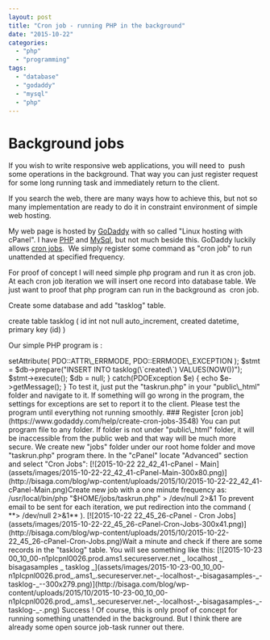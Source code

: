 ```yaml
---
layout: post
title: "Cron job - running PHP in the background"
date: "2015-10-22"
categories: 
  - "php"
  - "programming"
tags: 
  - "database"
  - "godaddy"
  - "mysql"
  - "php"
---
```


# Background jobs

If you wish to write responsive web applications, you will need to  push some operations in the background. That way you can just register request for some long running task and immediately return to the client.

If you search the web, there are many ways how to achieve this, but not so many implementation are ready to do it in constraint environment of simple web hosting.

My web page is hosted by [GoDaddy](https://www.godaddy.com/?plid=GoDaddy) with so called "Linux hosting with cPanel". I have [PHP](https://secure.php.net/) and [MySql](https://www.mysql.com/), but not much beside this. GoDaddy luckily allows [cron jobs](https://www.godaddy.com/help/create-cron-jobs-3548).  We simply register some command as "cron job" to run unattended at specified frequency.

For proof of concept I will need simple php program and run it as cron job.  At each cron job iteration we will insert one record into database table. We just want to proof that php program can run in the background as  cron job.

Create some database and add "tasklog" table.

create table tasklog (
    id int not null auto\_increment,
    created datetime,
    primary key (id)
)

Our simple PHP program is :

<?php
try {
    $host = "localhost";
    $dbname = "your\_database";
    $user = "your\_db\_user";
    $pass = "your\_password";

    # MySQL with PDO\_MYSQL
    $db = new PDO("mysql:host=$host;dbname=$dbname", $user, $pass);
    $db->setAttribute( PDO::ATTR\_ERRMODE, PDO::ERRMODE\_EXCEPTION );

    $stmt = $db->prepare("INSERT INTO tasklog(\`created\`) VALUES(NOW())");
    $stmt->execute();
  
    $db = null;
}
catch(PDOException $e) {
    echo $e->getMessage();
}

To test it, just put the "taskrun.php" in your "public\_html" folder and navigate to it. If something will go wrong in the program, the settings for exceptions are set to report it to the client. Please test the program until everything not running smoothly.

### Register [cron job](https://www.godaddy.com/help/create-cron-jobs-3548)

You can put program file to any folder. If folder is not under "public\_html" folder, it will be inaccessible from the public web and that way will be much more secure. We create new "jobs" folder under our root home folder and move "taskrun.php" program there.

In the "cPanel" locate "Advanced" section and select "Cron Jobs":

[![2015-10-22 22_42_41-cPanel - Main](assets/images/2015-10-22-22_42_41-cPanel-Main-300x80.png)](http://bisaga.com/blog/wp-content/uploads/2015/10/2015-10-22-22_42_41-cPanel-Main.png)Create new job with a one minute frequency as:

/usr/local/bin/php "$HOME/jobs/taskrun.php" > /dev/null 2>&1

To prevent email to be sent for each iteration, we put redirection into the command ( **> /dev/null 2>&1** ).

[![2015-10-22 22_45_26-cPanel - Cron Jobs](assets/images/2015-10-22-22_45_26-cPanel-Cron-Jobs-300x41.png)](http://bisaga.com/blog/wp-content/uploads/2015/10/2015-10-22-22_45_26-cPanel-Cron-Jobs.png)Wait a minute and check if there are some records in the "tasklog" table. You will see something like this:

[![2015-10-23 00_10_00-n1plcpnl0026.prod.ams1.secureserver.net _ localhost _ bisagasamples _ tasklog _](assets/images/2015-10-23-00_10_00-n1plcpnl0026.prod_.ams1_.secureserver.net-_-localhost-_-bisagasamples-_-tasklog-_--300x279.png)](http://bisaga.com/blog/wp-content/uploads/2015/10/2015-10-23-00_10_00-n1plcpnl0026.prod_.ams1_.secureserver.net-_-localhost-_-bisagasamples-_-tasklog-_-.png)

Success !

Of course, this is only proof of concept for running something unattended in the background. But I think there are already some open source job-task runner out there.
